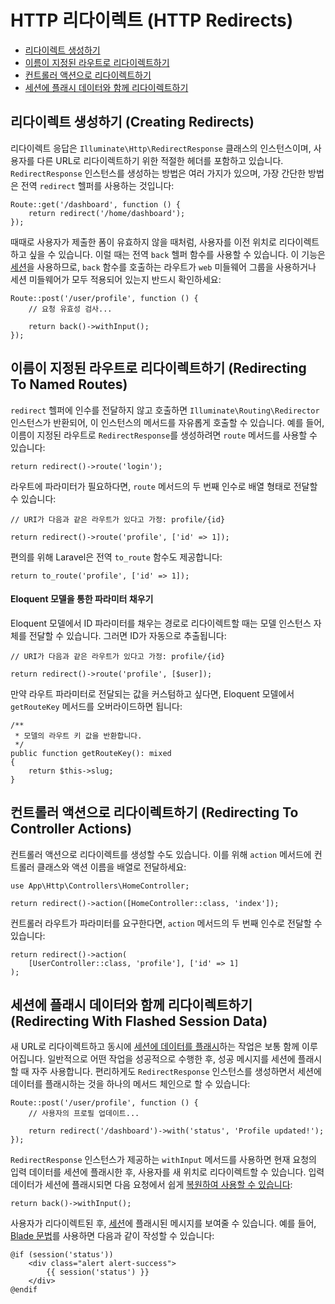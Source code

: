 # HTTP 리다이렉트 (HTTP Redirects)

- [리다이렉트 생성하기](#creating-redirects)
- [이름이 지정된 라우트로 리다이렉트하기](#redirecting-named-routes)
- [컨트롤러 액션으로 리다이렉트하기](#redirecting-controller-actions)
- [세션에 플래시 데이터와 함께 리다이렉트하기](#redirecting-with-flashed-session-data)

<a name="creating-redirects"></a>
## 리다이렉트 생성하기 (Creating Redirects)

리다이렉트 응답은 `Illuminate\Http\RedirectResponse` 클래스의 인스턴스이며, 사용자를 다른 URL로 리다이렉트하기 위한 적절한 헤더를 포함하고 있습니다. `RedirectResponse` 인스턴스를 생성하는 방법은 여러 가지가 있으며, 가장 간단한 방법은 전역 `redirect` 헬퍼를 사용하는 것입니다:

```
Route::get('/dashboard', function () {
    return redirect('/home/dashboard');
});
```

때때로 사용자가 제출한 폼이 유효하지 않을 때처럼, 사용자를 이전 위치로 리다이렉트하고 싶을 수 있습니다. 이럴 때는 전역 `back` 헬퍼 함수를 사용할 수 있습니다. 이 기능은 [세션](/docs/11.x/session)을 사용하므로, `back` 함수를 호출하는 라우트가 `web` 미들웨어 그룹을 사용하거나 세션 미들웨어가 모두 적용되어 있는지 반드시 확인하세요:

```
Route::post('/user/profile', function () {
    // 요청 유효성 검사...

    return back()->withInput();
});
```

<a name="redirecting-named-routes"></a>
## 이름이 지정된 라우트로 리다이렉트하기 (Redirecting To Named Routes)

`redirect` 헬퍼에 인수를 전달하지 않고 호출하면 `Illuminate\Routing\Redirector` 인스턴스가 반환되어, 이 인스턴스의 메서드를 자유롭게 호출할 수 있습니다. 예를 들어, 이름이 지정된 라우트로 `RedirectResponse`를 생성하려면 `route` 메서드를 사용할 수 있습니다:

```
return redirect()->route('login');
```

라우트에 파라미터가 필요하다면, `route` 메서드의 두 번째 인수로 배열 형태로 전달할 수 있습니다:

```
// URI가 다음과 같은 라우트가 있다고 가정: profile/{id}

return redirect()->route('profile', ['id' => 1]);
```

편의를 위해 Laravel은 전역 `to_route` 함수도 제공합니다:

```
return to_route('profile', ['id' => 1]);
```

<a name="populating-parameters-via-eloquent-models"></a>
#### Eloquent 모델을 통한 파라미터 채우기

Eloquent 모델에서 ID 파라미터를 채우는 경로로 리다이렉트할 때는 모델 인스턴스 자체를 전달할 수 있습니다. 그러면 ID가 자동으로 추출됩니다:

```
// URI가 다음과 같은 라우트가 있다고 가정: profile/{id}

return redirect()->route('profile', [$user]);
```

만약 라우트 파라미터로 전달되는 값을 커스텀하고 싶다면, Eloquent 모델에서 `getRouteKey` 메서드를 오버라이드하면 됩니다:

```
/**
 * 모델의 라우트 키 값을 반환합니다.
 */
public function getRouteKey(): mixed
{
    return $this->slug;
}
```

<a name="redirecting-controller-actions"></a>
## 컨트롤러 액션으로 리다이렉트하기 (Redirecting To Controller Actions)

컨트롤러 액션으로 리다이렉트를 생성할 수도 있습니다. 이를 위해 `action` 메서드에 컨트롤러 클래스와 액션 이름을 배열로 전달하세요:

```
use App\Http\Controllers\HomeController;

return redirect()->action([HomeController::class, 'index']);
```

컨트롤러 라우트가 파라미터를 요구한다면, `action` 메서드의 두 번째 인수로 전달할 수 있습니다:

```
return redirect()->action(
    [UserController::class, 'profile'], ['id' => 1]
);
```

<a name="redirecting-with-flashed-session-data"></a>
## 세션에 플래시 데이터와 함께 리다이렉트하기 (Redirecting With Flashed Session Data)

새 URL로 리다이렉트하고 동시에 [세션에 데이터를 플래시](/docs/11.x/session#flash-data)하는 작업은 보통 함께 이루어집니다. 일반적으로 어떤 작업을 성공적으로 수행한 후, 성공 메시지를 세션에 플래시할 때 자주 사용합니다. 편리하게도 `RedirectResponse` 인스턴스를 생성하면서 세션에 데이터를 플래시하는 것을 하나의 메서드 체인으로 할 수 있습니다:

```
Route::post('/user/profile', function () {
    // 사용자의 프로필 업데이트...

    return redirect('/dashboard')->with('status', 'Profile updated!');
});
```

`RedirectResponse` 인스턴스가 제공하는 `withInput` 메서드를 사용하면 현재 요청의 입력 데이터를 세션에 플래시한 후, 사용자를 새 위치로 리다이렉트할 수 있습니다. 입력 데이터가 세션에 플래시되면 다음 요청에서 쉽게 [복원하여 사용할 수 있습니다](/docs/11.x/requests#retrieving-old-input):

```
return back()->withInput();
```

사용자가 리다이렉트된 후, [세션](/docs/11.x/session)에 플래시된 메시지를 보여줄 수 있습니다. 예를 들어, [Blade 문법](/docs/11.x/blade)를 사용하면 다음과 같이 작성할 수 있습니다:

```
@if (session('status'))
    <div class="alert alert-success">
        {{ session('status') }}
    </div>
@endif
```